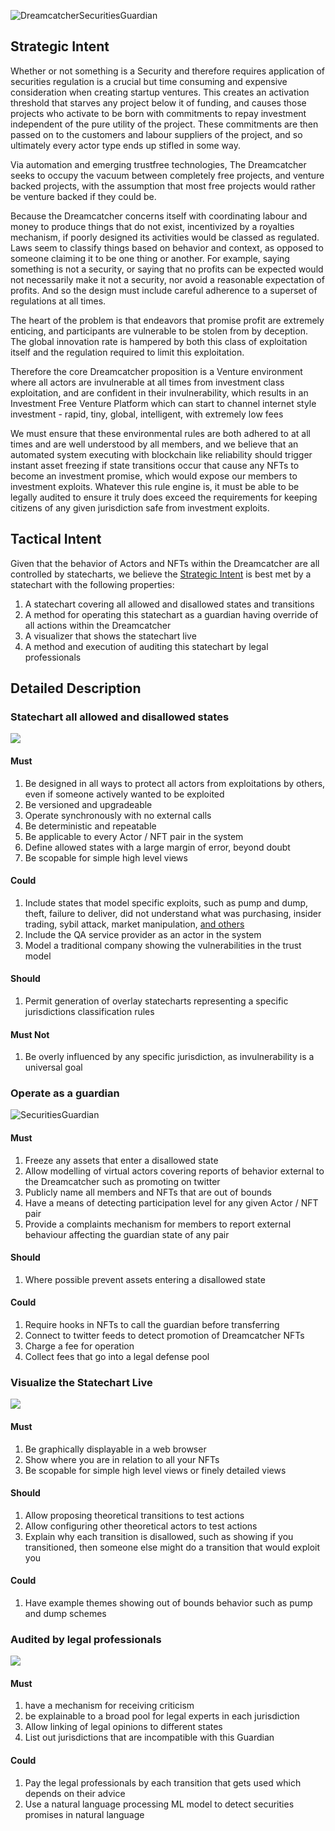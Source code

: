 ![DreamcatcherSecuritiesGuardian](/nfts/DreamcatcherSecuritiesGuardian.png)

## Strategic Intent

Whether or not something is a Security and therefore requires application of securities regulation is a crucial but time consuming and expensive consideration when creating startup ventures. This creates an activation threshold that starves any project below it of funding, and causes those projects who activate to be born with commitments to repay investment independent of the pure utility of the project. These commitments are then passed on to the customers and labour suppliers of the project, and so ultimately every actor type ends up stifled in some way.

Via automation and emerging trustfree technologies, The Dreamcatcher seeks to occupy the vacuum between completely free projects, and venture backed projects, with the assumption that most free projects would rather be venture backed if they could be.

Because the Dreamcatcher concerns itself with coordinating labour and money to produce things that do not exist, incentivized by a royalties mechanism, if poorly designed its activities would be classed as regulated. Laws seem to classify things based on behavior and context, as opposed to someone claiming it to be one thing or another. For example, saying something is not a security, or saying that no profits can be expected would not necessarily make it not a security, nor avoid a reasonable expectation of profits. And so the design must include careful adherence to a superset of regulations at all times.

The heart of the problem is that endeavors that promise profit are extremely enticing, and participants are vulnerable to be stolen from by deception. The global innovation rate is hampered by both this class of exploitation itself and the regulation required to limit this exploitation.

Therefore the core Dreamcatcher proposition is a Venture environment where all actors are invulnerable at all times from investment class exploitation, and are confident in their invulnerability, which results in an Investment Free Venture Platform which can start to channel internet style investment - rapid, tiny, global, intelligent, with extremely low fees

We must ensure that these environmental rules are both adhered to at all times and are well understood by all members, and we believe that an automated system executing with blockchain like reliability should trigger instant asset freezing if state transitions occur that cause any NFTs to become an investment promise, which would expose our members to investment exploits. Whatever this rule engine is, it must be able to be legally audited to ensure it truly does exceed the requirements for keeping citizens of any given jurisdiction safe from investment exploits.

## Tactical Intent

Given that the behavior of Actors and NFTs within the Dreamcatcher are all controlled by statecharts, we believe the [Strategic Intent](#strategic-intent) is best met by a statechart with the following properties:

1. A statechart covering all allowed and disallowed states and transitions
1. A method for operating this statechart as a guardian having override of all actions within the Dreamcatcher
1. A visualizer that shows the statechart live
1. A method and execution of auditing this statechart by legal professionals

## Detailed Description

### Statechart all allowed and disallowed states

![](/nfts/StatechartAllStates.png)

#### Must

1. Be designed in all ways to protect all actors from exploitations by others, even if someone actively wanted to be exploited
1. Be versioned and upgradeable
1. Operate synchronously with no external calls
1. Be deterministic and repeatable
1. Be applicable to every Actor / NFT pair in the system
1. Define allowed states with a large margin of error, beyond doubt
1. Be scopable for simple high level views

#### Could

1. Include states that model specific exploits, such as pump and dump, theft, failure to deliver, did not understand what was purchasing, insider trading, sybil attack, market manipulation, [and others](https://en.wikipedia.org/wiki/Securities_fraud)
1. Include the QA service provider as an actor in the system
1. Model a traditional company showing the vulnerabilities in the trust model

#### Should

1. Permit generation of overlay statecharts representing a specific jurisdictions classification rules

#### Must Not

1. Be overly influenced by any specific jurisdiction, as invulnerability is a universal goal

### Operate as a guardian

![SecuritiesGuardian](/nfts/OperateAsAGuardian.png)

#### Must

1. Freeze any assets that enter a disallowed state
1. Allow modelling of virtual actors covering reports of behavior external to the Dreamcatcher such as promoting on twitter
1. Publicly name all members and NFTs that are out of bounds
1. Have a means of detecting participation level for any given Actor / NFT pair
1. Provide a complaints mechanism for members to report external behaviour affecting the guardian state of any pair

#### Should

1. Where possible prevent assets entering a disallowed state

#### Could

1. Require hooks in NFTs to call the guardian before transferring
1. Connect to twitter feeds to detect promotion of Dreamcatcher NFTs
1. Charge a fee for operation
1. Collect fees that go into a legal defense pool

### Visualize the Statechart Live

![](/nfts/VisualizeTheStatechartLive.png)

#### Must

1. Be graphically displayable in a web browser
1. Show where you are in relation to all your NFTs
1. Be scopable for simple high level views or finely detailed views

#### Should

1. Allow proposing theoretical transitions to test actions
1. Allow configuring other theoretical actors to test actions
1. Explain why each transition is disallowed, such as showing if you transitioned, then someone else might do a transition that would exploit you

#### Could

1. Have example themes showing out of bounds behavior such as pump and dump schemes

### Audited by legal professionals

![](/nfts/AuditByLegalProfessionals.png)

#### Must

1. have a mechanism for receiving criticism
1. be explainable to a broad pool for legal experts in each jurisdiction
1. Allow linking of legal opinions to different states
1. List out jurisdictions that are incompatible with this Guardian

#### Could

1. Pay the legal professionals by each transition that gets used which depends on their advice
1. Use a natural language processing ML model to detect securities promises in natural language

